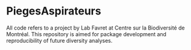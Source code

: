 # PiegesAspirateurs
All code refers to a project by Lab Favret at Centre sur la Biodiversité de Montréal. This repository is aimed for package development and reproducibility of future diversity analyses.
